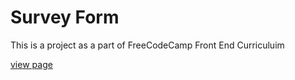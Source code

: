 
# Survey Form 

This is a project as a part of FreeCodeCamp Front End Curriculuim 

[view page](https://ahmed-elbessfy.github.io/survey_form/)